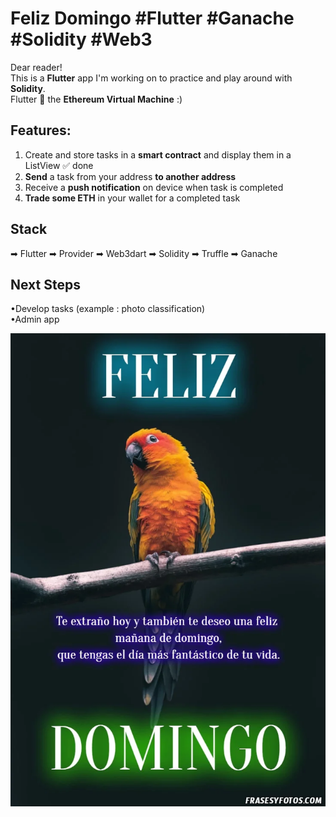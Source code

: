 # **Feliz Domingo** #Flutter #Ganache #Solidity #Web3

Dear reader!  
This is a **Flutter** app I'm working on to practice and play around with **Solidity**.  
Flutter 💖 the **Ethereum Virtual Machine** :)  

## Features:
1. Create and store tasks in a **smart contract** and display them in a ListView ✅ done
3. **Send** a task from your address **to another address**
4. Receive a **push notification** on device when task is completed
5. **Trade some ETH** in your wallet for a completed task 

## Stack
➡ Flutter
➡ Provider
➡ Web3dart
➡ Solidity
➡ Truffle
➡ Ganache

## Next Steps
•Develop tasks (example : photo classification)   
•Admin app


![](photofeliz.jpg)
